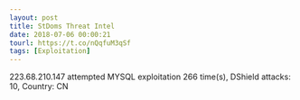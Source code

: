 ```yaml
---
layout: post
title: StDoms Threat Intel
date: 2018-07-06 00:00:21
tourl: https://t.co/nQqfuM3qSf
tags: [Exploitation]
---
```

223.68.210.147 attempted MYSQL exploitation 266 time(s), DShield attacks: 10, Country: CN